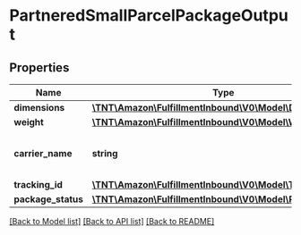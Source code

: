 # PartneredSmallParcelPackageOutput

## Properties
Name | Type | Description | Notes
------------ | ------------- | ------------- | -------------
**dimensions** | [**\TNT\Amazon\FulfillmentInbound\V0\Model\Dimensions**](Dimensions.md) |  | 
**weight** | [**\TNT\Amazon\FulfillmentInbound\V0\Model\Weight**](Weight.md) |  | 
**carrier_name** | **string** | The carrier specified with a previous call to putTransportDetails. | 
**tracking_id** | [**\TNT\Amazon\FulfillmentInbound\V0\Model\TrackingId**](TrackingId.md) |  | 
**package_status** | [**\TNT\Amazon\FulfillmentInbound\V0\Model\PackageStatus**](PackageStatus.md) |  | 

[[Back to Model list]](../README.md#documentation-for-models) [[Back to API list]](../README.md#documentation-for-api-endpoints) [[Back to README]](../README.md)



